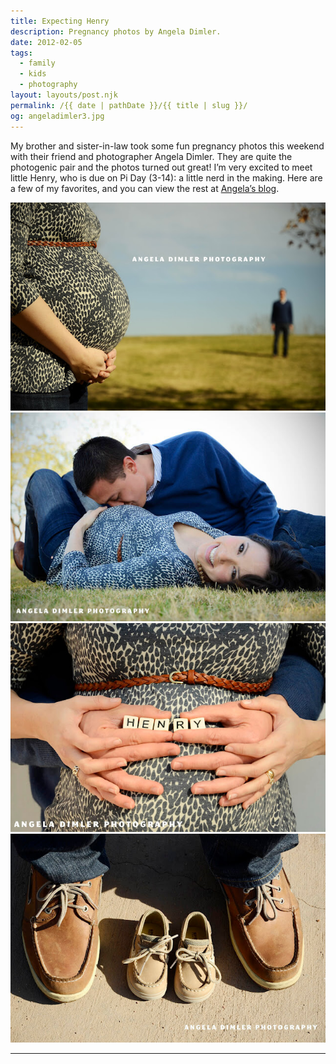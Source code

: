 ```yaml
---
title: Expecting Henry
description: Pregnancy photos by Angela Dimler.
date: 2012-02-05
tags: 
  - family
  - kids
  - photography
layout: layouts/post.njk
permalink: /{{ date | pathDate }}/{{ title | slug }}/
og: angeladimler3.jpg
---
```


My brother and sister-in-law took some fun pregnancy photos this weekend with their friend and photographer Angela Dimler. They are quite the photogenic pair and the photos turned out great! I’m very excited to meet little Henry, who is due on Pi Day (3-14): a little nerd in the making. Here are a few of my favorites, and you can view the rest at [Angela’s blog](http://www.millionsofmasonjars.blogspot.com/2012/02/vanessa-and-steve-and-henry.html).

![](/img/angeladimler1.jpg)![](/img/angeladimler2.jpg)![](/img/angeladimler3.jpg)![](/img/angeladimler4.jpg)

---
